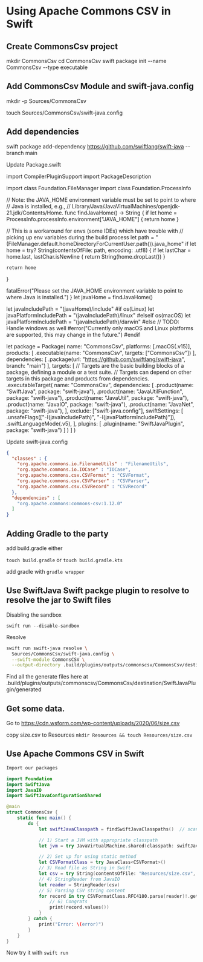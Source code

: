 # Using Apache Commons CSV in Swift


## Create CommonsCsv project

mkdir CommonsCsv
cd CommonsCsv
swift package init --name CommonsCsv --type executable

## Add CommonsCsv Module and swift-java.config

mkdir -p Sources/CommonsCsv
<!-- touch Sources/CommonsCsv/Csv.swift -->
touch Sources/CommonsCsv/swift-java.config

## Add dependencies

swift package add-dependency https://github.com/swiftlang/swift-java --branch main

Update Package.swift

import CompilerPluginSupport
import PackageDescription

import class Foundation.FileManager
import class Foundation.ProcessInfo

// Note: the JAVA_HOME environment variable must be set to point to where
// Java is installed, e.g.,
//   Library/Java/JavaVirtualMachines/openjdk-21.jdk/Contents/Home.
func findJavaHome() -> String {
  if let home = ProcessInfo.processInfo.environment["JAVA_HOME"] {
    return home
  }

  // This is a workaround for envs (some IDEs) which have trouble with
  // picking up env variables during the build process
  let path = "\(FileManager.default.homeDirectoryForCurrentUser.path()).java_home"
  if let home = try? String(contentsOfFile: path, encoding: .utf8) {
    if let lastChar = home.last, lastChar.isNewline {
      return String(home.dropLast())
    }

    return home
  }

  fatalError("Please set the JAVA_HOME environment variable to point to where Java is installed.")
}
let javaHome = findJavaHome()

let javaIncludePath = "\(javaHome)/include"
#if os(Linux)
  let javaPlatformIncludePath = "\(javaIncludePath)/linux"
#elseif os(macOS)
  let javaPlatformIncludePath = "\(javaIncludePath)/darwin"
#else
  // TODO: Handle windows as well
  #error("Currently only macOS and Linux platforms are supported, this may change in the future.")
#endif


let package = Package(
    name: "CommonsCsv",
    platforms: [.macOS(.v15)],
    products: [
        .executable(name: "CommonsCsv", targets: ["CommonsCsv"])
    ],
    dependencies: [
        .package(url: "https://github.com/swiftlang/swift-java", branch: "main")
    ],
    targets: [
        // Targets are the basic building blocks of a package, defining a module or a test suite.
        // Targets can depend on other targets in this package and products from dependencies.
        .executableTarget(
            name: "CommonsCsv",
            dependencies: [
              .product(name: "SwiftJava", package: "swift-java"),
              .product(name: "JavaUtilFunction", package: "swift-java"),
              .product(name: "JavaUtil", package: "swift-java"),
              .product(name: "JavaIO", package: "swift-java"),
              .product(name: "JavaNet", package: "swift-java"),
            ],
            exclude: ["swift-java.config"],
            swiftSettings: [
                .unsafeFlags(["-I\(javaIncludePath)", "-I\(javaPlatformIncludePath)"]),
                .swiftLanguageMode(.v5),
            ],
            plugins: [
                .plugin(name: "SwiftJavaPlugin", package: "swift-java")
            ]
        )
    ]
)

Update swift-java.config
```json
{
  "classes" : {
    "org.apache.commons.io.FilenameUtils" : "FilenameUtils",
    "org.apache.commons.io.IOCase" : "IOCase",
    "org.apache.commons.csv.CSVFormat" : "CSVFormat",
    "org.apache.commons.csv.CSVParser" : "CSVParser",
    "org.apache.commons.csv.CSVRecord" : "CSVRecord"
  },
  "dependencies" : [
    "org.apache.commons:commons-csv:1.12.0"
  ]
}
```

## Adding Gradle to the party
add build.gradle either 

`touch build.gradle`
or
`touch build.gradle.kts`

add gradle with 
`gradle wrapper`





## Use SwiftJava Swift packge plugin to **resolve** to resolve the jar to Swift files

Disabling the sandbox

`swift run --disable-sandbox`

Resolve
```sh
swift run swift-java resolve \
  Sources/CommonsCsv/swift-java.config \
  --swift-module CommonsCSV \
  --output-directory .build/plugins/outputs/commonscsv/CommonsCsv/destination/SwiftJavaPlugin/
```


Find all the generate files here at .build/plugins/outputs/commonscsv/CommonsCsv/destination/SwiftJavaPlugin/generated

## Get some data.
Go to https://cdn.wsform.com/wp-content/uploads/2020/06/size.csv


copy size.csv to Resources
`mkdir Resources && touch Resources/size.csv`


## Use Apache Commons CSV in Swift
```swift
Import our packages 

import Foundation
import SwiftJava
import JavaIO
import SwiftJavaConfigurationShared

@main
struct CommonsCsv {
    static func main() {
        do {
            let swiftJavaClasspath = findSwiftJavaClasspaths()  // scans for .classpath files

            // 1) Start a JVM with appropriate classpath
            let jvm = try JavaVirtualMachine.shared(classpath: swiftJavaClasspath)

            // 2) Set up for using static method
            let CSVFormatClass = try JavaClass<CSVFormat>()
            // 3) Read file as String in Swift
            let csv = try String(contentsOfFile: "Resources/size.csv", encoding: .utf8)
            // 4) StringReader from JavaIO
            let reader = StringReader(csv)
            // 5) Parsing CSV string content
            for record in try CSVFormatClass.RFC4180.parse(reader)!.getRecords()! {
                // 6) Congrats
                print(record.values())
            }
        } catch {
            print("Error: \(error)")
        }
    }
}
``` 

Now try it with 
`swift run`